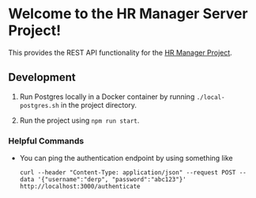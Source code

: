 # Welcome to the HR Manager Server Project!

This provides the REST API functionality for the [HR Manager Project](https://github.com/ChristineShaffer/hr-manager).

## Development

1. Run Postgres locally in a Docker container by running `./local-postgres.sh` in the project directory.


2. Run the project using `npm run start`.

### Helpful Commands

- You can ping the authentication endpoint by using something like
  ```shell
  curl --header "Content-Type: application/json" --request POST --data '{"username":"derp", "password":"abc123"}' http://localhost:3000/authenticate
  ```
